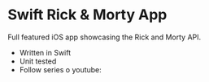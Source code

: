 # Swift Rick & Morty App

Full featured iOS app showcasing the Rick and Morty API.

- Written  in Swift
- Unit tested
- Follow series o youtube: 
